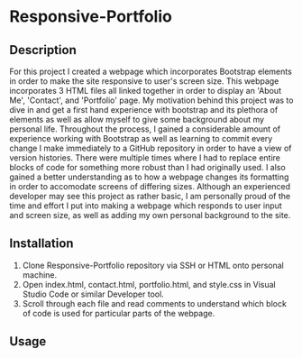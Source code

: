 # Responsive-Portfolio

## Description

For this project I created a webpage which incorporates Bootstrap elements in order to make the site responsive to user's screen size. This webpage incorporates 3 HTML files all linked together in order to display an 'About Me', 'Contact', and 'Portfolio' page. My motivation behind this project was to dive in and get a first hand experience with bootstrap and its plethora of elements as well as allow myself to give some background about my personal life. Throughout the process, I gained a considerable amount of experience working with Bootstrap as well as learning to commit every change I make immediately to a GitHub repository in order to have a view of version histories. There were multiple times where I had to replace entire blocks of code for something more robust than I had originally used. I also gained a better understanding as to how a webpage changes its formatting in order to accomodate screens of differing sizes. Although an experienced developer may see this project as rather basic, I am personally proud of the time and effort I put into making a webpage which responds to user input and screen size, as well as adding my own personal background to the site.

## Installation

1. Clone Responsive-Portfolio repository via SSH or HTML onto personal machine.
2. Open index.html, contact.html, portfolio.html, and style.css in Visual Studio Code or similar Developer tool.
3. Scroll through each file and read comments to understand which block of code is used for particular parts of the webpage.

## Usage

